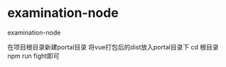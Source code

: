 # examination-node
examination-node

在项目根目录新建portal目录
将vue打包后的dist放入portal目录下
cd 根目录
npm run fight即可
